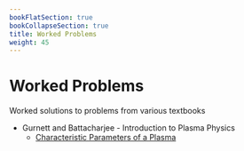 ```yaml
---
bookFlatSection: true
bookCollapseSection: true
title: Worked Problems
weight: 45
---
```


# Worked Problems

Worked solutions to problems from various textbooks

  - Gurnett and Battacharjee - Introduction to Plasma Physics
      - [Characteristic Parameters of a Plasma](gurnett/ch02.md)
  